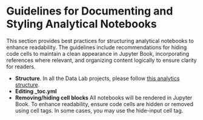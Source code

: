# Guidelines for Documenting and Styling Analytical Notebooks
This section provides best practices for structuring analytical notebooks to enhance readability. The guidelines include recommendations for hiding code cells to maintain a clean appearance in Jupyter Book, incorporating references where relevant, and organizing content logically to ensure clarity for readers.

- **Structure**. In all the Data Lab projects, please follow [this analytics structure](https://github.com/worldbank/sudan-poverty-monitoring/blob/main/docs/2-analytics.md).
- **Editing _toc.yml** 
- **Removing/hiding cell blocks** All notebooks will be rendered in Jupyter Book. To enhance readability, ensure code cells are hidden or removed using cell tags. In some cases, you may use the hide-input cell tag.